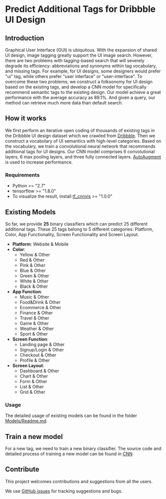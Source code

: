 # Predict Additional Tags for Dribbble UI Design

## Introduction

Graphical User Interface (GUI) is ubiquitous. With the expansion of shared UI design, image tagging greatly support the UI image search. However, there are two problems with tagging-based search that will  severely degrade its efficiency: abbreviations and synonyms within tag vocabulary, and missing tags. For example, for UI designs, some designers would prefer "ui" tag, while others prefer "user interface" or "user-interface". To overcome these two problems, we construct a folksonomy for UI design based on the existing tags, and develop a CNN model for specifically recommend semantic tags to the existing design. Our model achieve a great performance with the average accuracy as 89.1%. And given a query, our method can retrieve much more data than default search.

## How it works

We first perform an iterative open coding of thousands of existing tags in the Dribbble UI design dataset which we crawled from [Dribbble](https://dribbble.com/). Then we construct a vocabulary of UI semantics with high-level categories. Based on the vocabulary, we train a convolutional neural network that recommends additional tags for UI designs. Our CNN model comprises 6 convolutional layers, 6 max pooling layers, and three fully connected layers. [AutoAugment](https://arxiv.org/abs/1805.09501v1) is used to increase performance.

### **Requirements**

* Python >= "2.7"
* tensorflow >= "1.8.0"
* To visualize the result, install [tf_cnnvis](https://github.com/InFoCusp/tf_cnnvis) >= "1.0.0"

## Existing Models

So far, we provide **25** binary classifiers which can predict 25 different additional tags. These 25 tags belong to 5 different categories: Platform, Color, App Functionality, Screen Functionality and Screen Layout. 

* **Platform**: Website & Mobile
* **Color**: 
  * Yellow & Other
  * Red & Other
  * Pink & Other
  * Blue & Other
  * Green & Other
  * White & Other
  * Black & Other
* **App Function**:
  * Music & Other
  * Food&Drink & Other
  * Ecommerce & Other
  * Finance & Other
  * Travel & Other
  * Game & Other
  * Weather & Other
  * Sport & Other
* **Screen Function**:
  * Landing page & Other
  * Signup/Login & Other
  * Checkout & Other
  * Profile & Other
* **Screen Layout**:
  * Dashboard & Other
  * Chart & Other
  * Form & Other
  * List & Other
  * Grid & Other
  
### **Usage**

The detailed usage of existing models can be found in the folder [Models/Readme.md](Models/Readme.md).

## Train a new model

For a new tag, we need to train a new binary classifier. The source code and detailed process of training a new model can be found in [CNN](CNN/)

## **Contribute**

This project welcomes contributions and suggestions from all the users.

We use [GitHub issues](https://github.com/Racheal7/DribbbleProject/issues) for tracking suggestions and bugs.

